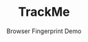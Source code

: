 ---
id: trackme
title: TrackMe
subtitle: Browser Fingerprint Demo
description: An app to demonstrate various browser fingerprinting techniques
problem: Users need to understand the importance of browser fingerprinting and how it can be used to track them online.
solution: TrackMe is an app that demonstrates various browser fingerprinting techniques in a fun and interactive way.
tech: 
  - NuxtJS
  - TypeScript
  - TailwindCSS
  - Shadcn-vue
  - Nuxt Content
link: https://trackme.dev
repo: https://github.com/LeonKohli/browser-fingerprint
--- 